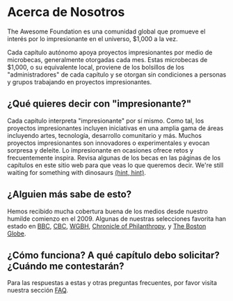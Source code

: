 # Acerca de Nosotros

The Awesome Foundation es una comunidad global que promueve el interés por lo impresionante en el universo, $1,000 a la vez.

Cada capítulo autónomo apoya proyectos impresionantes por medio de microbecas, generalmente otorgadas cada mes.  Estas microbecas de $1,000, o su equivalente local, proviene de los bolsillos de los "administradores" de cada capítulo y se otorgan sin condiciones a personas y grupos trabajando en proyectos impresionantes.

## ¿Qué quieres decir con "impresionante?"

Cada capítulo interpreta "impresionante" por sí mismo.  Como tal, los proyectos impresionantes incluyen iniciativas en una amplia gama de áreas incluyendo artes, tecnología, desarrollo comunitario y más. Muchos proyectos impresionantes son innovadores o experimentales y evocan sorpresa y deleite. Lo impresionante en ocasiones ofrece retos y frecuentemente inspira.  Revisa algunas de los becas en las páginas de los capítulos en este sitio web para que veas lo que queremos decir.   We're still waiting for something with dinosaurs [(hint, hint)](http://www.youtube.com/watch?v=PPoYzyOn44M).

## ¿Alguien más sabe de esto?

Hemos recibido mucha cobertura buena de los medios desde nuestro humilde comienzo en el 2009.  Algunas de nuestras selecciones favorita han estado en [BBC](http://www.bbc.com/news/magazine-23469438), [CBC](http://www.cbc.ca/player/Radio/Local+Shows/Ontario/In+Town+and+Out/ID/2509176460/), [WGBH](http://blogs.wgbh.org/innovation-hub/2014/6/13/giving-money-away-step-aside-bill-gates/), [Chronicle of Philanthropy](http://philanthropy.com/article/A-Quirky-Grass-Roots-Effort/131683/), y [The Boston Globe](http://www.boston.com/business/technology/articles/2011/10/10/tiny_grants_keep_awesome_ideas_coming/).

## ¿Cómo funciona? A qué capítulo debo solicitar? ¿Cuándo me contestarán?

Para las respuestas a estas y otras preguntas frecuentes, por favor visita nuestra sección [FAQ](<%= faq_path %>).
